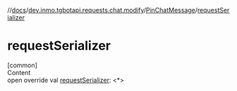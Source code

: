 //[docs](../../../index.md)/[dev.inmo.tgbotapi.requests.chat.modify](../index.md)/[PinChatMessage](index.md)/[requestSerializer](request-serializer.md)



# requestSerializer  
[common]  
Content  
open override val [requestSerializer](request-serializer.md): <*>  



